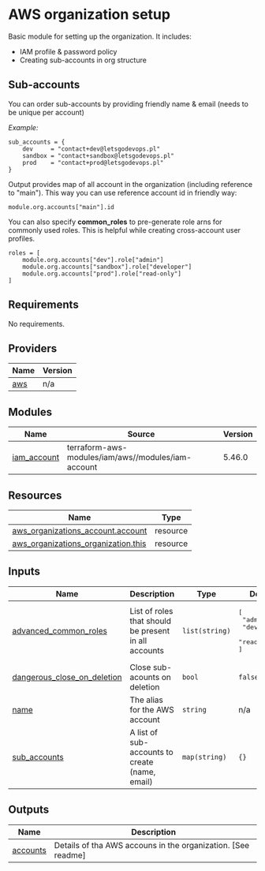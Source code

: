 # AWS organization setup

Basic module for setting up the organization. It includes:
* IAM profile & password policy
* Creating sub-accounts in org structure


## Sub-accounts

You can order sub-accounts by providing friendly name & email (needs to be unique per account)

*Example:*
```
sub_accounts = {
    dev     = "contact+dev@letsgodevops.pl"
    sandbox = "contact+sandbox@letsgodevops.pl"
    prod    = "contact+prod@letsgodevops.pl"
}
```

Output provides map of all account in the organization (including reference to "main").
This way you can use reference account id in friendly way:
```
module.org.accounts["main"].id
```
You can also specify **common_roles** to pre-generate role arns for commonly used roles. This is helpful while creating cross-account user profiles.
```
roles = [
    module.org.accounts["dev"].role["admin"]
    module.org.accounts["sandbox"].role["developer"]
    module.org.accounts["prod"].role["read-only"]
]
```

<!-- BEGIN_TF_DOCS -->
## Requirements

No requirements.

## Providers

| Name | Version |
|------|---------|
| <a name="provider_aws"></a> [aws](#provider\_aws) | n/a |

## Modules

| Name | Source | Version |
|------|--------|---------|
| <a name="module_iam_account"></a> [iam\_account](#module\_iam\_account) | terraform-aws-modules/iam/aws//modules/iam-account | 5.46.0 |

## Resources

| Name | Type |
|------|------|
| [aws_organizations_account.account](https://registry.terraform.io/providers/hashicorp/aws/latest/docs/resources/organizations_account) | resource |
| [aws_organizations_organization.this](https://registry.terraform.io/providers/hashicorp/aws/latest/docs/resources/organizations_organization) | resource |

## Inputs

| Name | Description | Type | Default | Required |
|------|-------------|------|---------|:--------:|
| <a name="input_advanced_common_roles"></a> [advanced\_common\_roles](#input\_advanced\_common\_roles) | List of roles that should be present in all accounts | `list(string)` | <pre>[<br/>  "admin",<br/>  "developer",<br/>  "read-only"<br/>]</pre> | no |
| <a name="input_dangerous_close_on_deletion"></a> [dangerous\_close\_on\_deletion](#input\_dangerous\_close\_on\_deletion) | Close sub-acounts on deletion | `bool` | `false` | no |
| <a name="input_name"></a> [name](#input\_name) | The alias for the AWS account | `string` | n/a | yes |
| <a name="input_sub_accounts"></a> [sub\_accounts](#input\_sub\_accounts) | A list of sub-accounts to create (name, email) | `map(string)` | `{}` | no |

## Outputs

| Name | Description |
|------|-------------|
| <a name="output_accounts"></a> [accounts](#output\_accounts) | Details of tha AWS accouns in the organization. [See readme] |
<!-- END_TF_DOCS -->